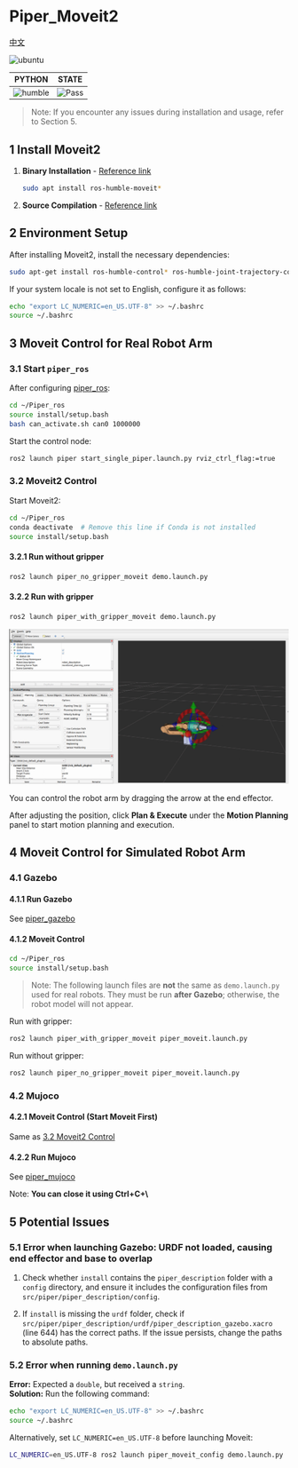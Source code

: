 # Piper_Moveit2

[中文](README.md)

![ubuntu](https://img.shields.io/badge/Ubuntu-22.04-orange.svg)

| PYTHON  | STATE |
|---------|-------|
| ![humble](https://img.shields.io/badge/ros-humble-blue.svg) | ![Pass](https://img.shields.io/badge/Pass-blue.svg) |

> Note: If you encounter any issues during installation and usage, refer to Section 5.

## 1 Install Moveit2

1) **Binary Installation** - [Reference link](https://moveit.ai/install-moveit2/binary/)

    ```bash
    sudo apt install ros-humble-moveit*
    ```

2) **Source Compilation** - [Reference link](https://moveit.ai/install-moveit2/source/)

## 2 Environment Setup

After installing Moveit2, install the necessary dependencies:

```bash
sudo apt-get install ros-humble-control* ros-humble-joint-trajectory-controller ros-humble-joint-state-* ros-humble-gripper-controllers ros-humble-trajectory-msgs
```

If your system locale is not set to English, configure it as follows:

```bash
echo "export LC_NUMERIC=en_US.UTF-8" >> ~/.bashrc
source ~/.bashrc
```

## 3 Moveit Control for Real Robot Arm

### 3.1 Start `piper_ros`

After configuring [piper_ros](../../README.MD#1-Installation-Method):

```bash
cd ~/Piper_ros
source install/setup.bash
bash can_activate.sh can0 1000000
```

Start the control node:

```bash
ros2 launch piper start_single_piper.launch.py rviz_ctrl_flag:=true
```

### 3.2 Moveit2 Control

Start Moveit2:

```bash
cd ~/Piper_ros
conda deactivate  # Remove this line if Conda is not installed
source install/setup.bash
```

#### 3.2.1 Run without gripper

```bash
ros2 launch piper_no_gripper_moveit demo.launch.py
```

#### 3.2.2 Run with gripper

```bash
ros2 launch piper_with_gripper_moveit demo.launch.py
```

![piper_moveit](../../asserts/pictures/piper_moveit.png)

You can control the robot arm by dragging the arrow at the end effector.

After adjusting the position, click **Plan & Execute** under the **Motion Planning** panel to start motion planning and execution.

## 4 Moveit Control for Simulated Robot Arm

### 4.1 Gazebo

#### 4.1.1 Run Gazebo

See [piper_gazebo](../piper_sim/README(EN).md#1-gazebo-simulation)

#### 4.1.2 Moveit Control

```bash
cd ~/Piper_ros
source install/setup.bash
```

> Note: The following launch files are **not** the same as `demo.launch.py` used for real robots. They must be run **after Gazebo**; otherwise, the robot model will not appear.

Run with gripper:

```bash
ros2 launch piper_with_gripper_moveit piper_moveit.launch.py
```

Run without gripper:

```bash
ros2 launch piper_no_gripper_moveit piper_moveit.launch.py
```

### 4.2 Mujoco

#### 4.2.1 Moveit Control (Start Moveit First)

Same as [3.2 Moveit2 Control](#32-moveit2-control)

#### 4.2.2 Run Mujoco

See [piper_mujoco](../piper_sim/README(EN).md#2-mujoco-simulation)

Note: **You can close it using Ctrl+C+\\**

## 5 Potential Issues

### 5.1 Error when launching Gazebo: URDF not loaded, causing end effector and base to overlap

1. Check whether `install` contains the `piper_description` folder with a `config` directory, and ensure it includes the configuration files from `src/piper/piper_description/config`.

2. If `install` is missing the `urdf` folder, check if `src/piper/piper_description/urdf/piper_description_gazebo.xacro` (line 644) has the correct paths. If the issue persists, change the paths to absolute paths.

### 5.2 Error when running `demo.launch.py`

**Error:** Expected a `double`, but received a `string`.  
**Solution:** Run the following command:

```bash
echo "export LC_NUMERIC=en_US.UTF-8" >> ~/.bashrc
source ~/.bashrc
```

Alternatively, set `LC_NUMERIC=en_US.UTF-8` before launching Moveit:

```bash
LC_NUMERIC=en_US.UTF-8 ros2 launch piper_moveit_config demo.launch.py
```
